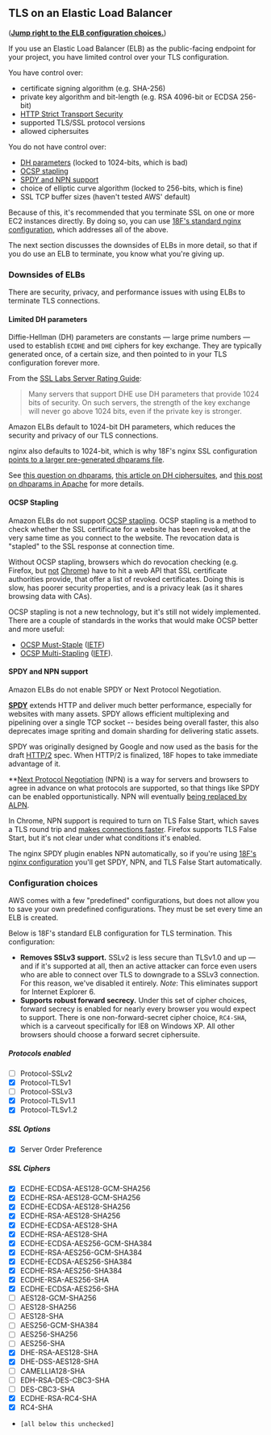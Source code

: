 ## TLS on an Elastic Load Balancer

(**[Jump right to the ELB configuration choices.](#configuration-choices)**)

If you use an Elastic Load Balancer (ELB) as the public-facing endpoint for your project, you have limited control over your TLS configuration.

You have control over:

* certificate signing algorithm (e.g. SHA-256)
* private key algorithm and bit-length (e.g. RSA 4096-bit or ECDSA 256-bit)
* [HTTP Strict Transport Security](https://en.wikipedia.org/wiki/HTTP_Strict_Transport_Security)
* supported TLS/SSL protocol versions
* allowed ciphersuites

You do not have control over:

* [DH parameters](#limited-dh-parameters) (locked to 1024-bits, which is bad)
* [OCSP stapling](#ocsp-stapling)
* [SPDY and NPN support](#spdy-and-npn-support)
* choice of elliptic curve algorithm (locked to 256-bits, which is fine)
* SSL TCP buffer sizes (haven't tested AWS' default)

Because of this, it's recommended that you terminate SSL on one or more EC2 instances directly. By doing so, you can use [18F's standard nginx configuration](nginx/ssl.rules), which addresses all of the above.

The next section discusses the downsides of ELBs in more detail, so that if you do use an ELB to terminate, you know what you're giving up.

### Downsides of ELBs

There are security, privacy, and performance issues with using ELBs to terminate TLS connections.

#### Limited DH parameters

Diffie-Hellman (DH) parameters are constants &mdash; large prime numbers &mdash; used to establish `ECDHE` and `DHE` ciphers for key exchange. They are typically generated once, of a certain size, and then pointed to in your TLS configuration forever more.

From the [SSL Labs Server Rating Guide](https://www.ssllabs.com/downloads/SSL_Server_Rating_Guide_2009e.pdf):

> Many servers that support DHE use DH parameters that provide 1024 bits of security. On such servers, the strength of the key exchange will never go above 1024 bits, even if the private key is stronger.

Amazon ELBs default to 1024-bit DH parameters, which reduces the security and privacy of our TLS connections.

nginx also defaults to 1024-bit, which is why 18F's nginx SSL configuration [points to a larger pre-generated dhparams file](https://github.com/18F/ssl-standards/blob/master/nginx/ssl.rules#L42-L47).

See [this question on dhparams](https://security.stackexchange.com/questions/38206/can-someone-explain-a-little-better-what-exactly-is-accomplished-by-generation-o), [this article on DH ciphersuites](http://vincent.bernat.im/en/blog/2011-ssl-perfect-forward-secrecy.html), and [this post on dhparams in Apache](http://blog.ivanristic.com/2013/08/increasing-dhe-strength-on-apache.html) for more details.

#### OCSP Stapling

Amazon ELBs do not support [OCSP stapling](https://en.wikipedia.org/wiki/OCSP_stapling). OCSP stapling is a method to check whether the SSL certificate for a website has been revoked, at the very same time as you connect to the website. The revocation data is "stapled" to the SSL response at connection time.

Without OCSP stapling, browsers which do revocation checking (e.g. Firefox, but [not](https://www.imperialviolet.org/2011/03/18/revocation.html) [Chrome](https://www.imperialviolet.org/2014/04/19/revchecking.html)) have to hit a web API that SSL certificate authorities provide, that offer a list of revoked certificates. Doing this is slow, has poorer security properties, and is a privacy leak (as it shares browsing data with CAs).

OCSP stapling is not a new technology, but it's still not widely implemented. There are a couple of standards in the works that would make OCSP better and more useful:

* [OCSP Must-Staple](http://www.ietf.org/mail-archive/web/tls/current/msg10323.html) ([IETF](http://tools.ietf.org/html/draft-hallambaker-tlsfeature-02))
* [OCSP Multi-Stapling](https://casecurity.org/2013/05/07/an-introduction-to-ocsp-multi-stapling/) ([IETF](http://datatracker.ietf.org/doc/rfc6961/)).

#### SPDY and NPN support

Amazon ELBs do not enable SPDY or Next Protocol Negotiation.

**[SPDY](https://en.wikipedia.org/wiki/SPDY)** extends HTTP and deliver much better performance, especially for websites with many assets. SPDY allows efficient multiplexing and pipelining over a single TCP socket -- besides being overall faster, this also deprecates image spriting and domain sharding for delivering static assets.

SPDY was originally designed by Google and now used as the basis for the draft [HTTP/2](https://http2.github.io/faq/) spec. When HTTP/2 is finalized, 18F hopes to take immediate advantage of it.

**[Next Protocol Negotiation](https://technotes.googlecode.com/git/nextprotoneg.html) (NPN) is a way for servers and browsers to agree in advance on what protocols are supported, so that things like SPDY can be enabled opportunistically. NPN will eventually [being replaced by ALPN](https://www.imperialviolet.org/2013/03/20/alpn.html).

In Chrome, NPN support is required to turn on TLS False Start, which saves a TLS round trip and [makes connections faster](http://blog.chromium.org/2011/05/ssl-falsestart-performance-results.html). Firefox supports TLS False Start, but it's not clear under what conditions it's enabled.

The nginx SPDY plugin enables NPN automatically, so if you're using [18F's nginx configuration](nginx/ssl.rules) you'll get SPDY, NPN, and TLS False Start automatically.

### Configuration choices

AWS comes with a few "predefined" configurations, but does not allow you to save your own predefined configurations. They must be set every time an ELB is created.

Below is 18F's standard ELB configuration for TLS termination. This configuration:

* **Removes SSLv3 support.** SSLv2 is less secure than TLSv1.0 and up &mdash; and if it's supported at all, then an active attacker can force even users who are able to connect over TLS to downgrade to a SSLv3 connection. For this reason, we've disabled it entirely. _Note_: This eliminates support for Internet Explorer 6.
* **Supports robust forward secrecy.** Under this set of cipher choices, forward secrecy is enabled for nearly every browser you would expect to support. There is one non-forward-secret cipher choice, `RC4-SHA`, which is a carveout specifically for IE8 on Windows XP. All other browsers should choose a forward secret ciphersuite.

##### Protocols enabled

- [ ] Protocol-SSLv2
- [X] Protocol-TLSv1
- [ ] Protocol-SSLv3
- [X] Protocol-TLSv1.1
- [X] Protocol-TLSv1.2

##### SSL Options

- [X] Server Order Preference

##### SSL Ciphers

- [X] ECDHE-ECDSA-AES128-GCM-SHA256
- [X] ECDHE-RSA-AES128-GCM-SHA256
- [X] ECDHE-ECDSA-AES128-SHA256
- [X] ECDHE-RSA-AES128-SHA256
- [X] ECDHE-ECDSA-AES128-SHA
- [X] ECDHE-RSA-AES128-SHA
- [X] ECDHE-ECDSA-AES256-GCM-SHA384
- [X] ECDHE-RSA-AES256-GCM-SHA384
- [X] ECDHE-ECDSA-AES256-SHA384
- [X] ECDHE-RSA-AES256-SHA384
- [X] ECDHE-RSA-AES256-SHA
- [X] ECDHE-ECDSA-AES256-SHA
- [ ] AES128-GCM-SHA256
- [ ] AES128-SHA256
- [ ] AES128-SHA
- [ ] AES256-GCM-SHA384
- [ ] AES256-SHA256
- [ ] AES256-SHA
- [X] DHE-RSA-AES128-SHA
- [X] DHE-DSS-AES128-SHA
- [ ] CAMELLIA128-SHA
- [ ] EDH-RSA-DES-CBC3-SHA
- [ ] DES-CBC3-SHA
- [X] ECDHE-RSA-RC4-SHA
- [X] RC4-SHA
- `[all below this unchecked]`